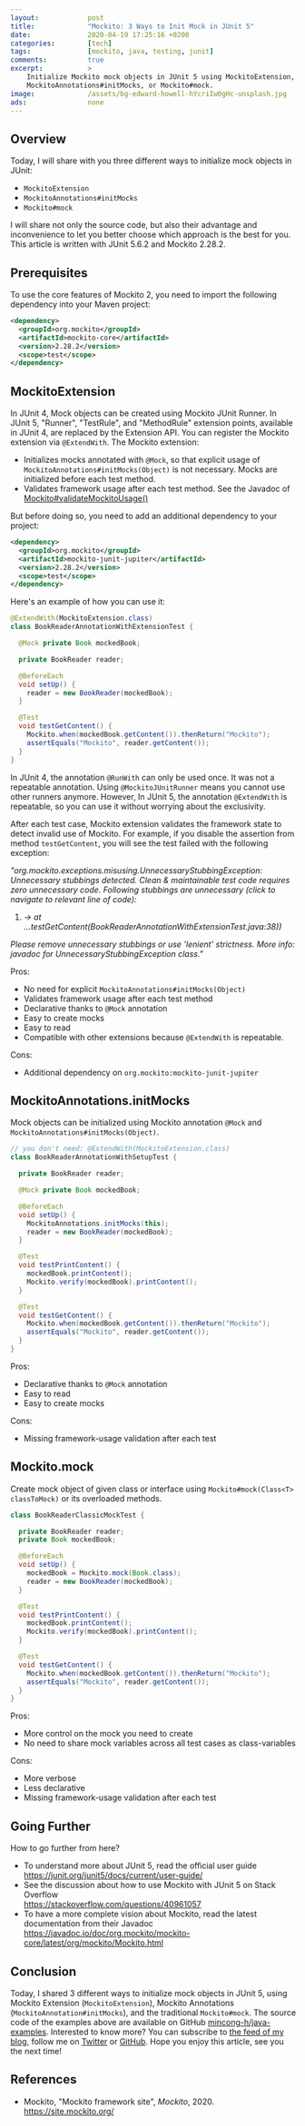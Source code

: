 ```yaml
---
layout:            post
title:             "Mockito: 3 Ways to Init Mock in JUnit 5"
date:              2020-04-19 17:25:16 +0200
categories:        [tech]
tags:              [mockito, java, testing, junit]
comments:          true
excerpt:           >
    Initialize Mockito mock objects in JUnit 5 using MockitoExtension,
    MockitoAnnotations#initMocks, or Mockito#mock.
image:             /assets/bg-edward-howell-hYcriIw0gHc-unsplash.jpg
ads:               none
---
```


## Overview

Today, I will share with you three different ways to initialize mock objects in
JUnit:

- `MockitoExtension`
- `MockitoAnnotations#initMocks`
- `Mockito#mock`

I will share not only the source code, but also their advantage and
inconvenience to let you better choose which approach is the best for you.
This article is written with JUnit 5.6.2 and Mockito 2.28.2.

## Prerequisites

To use the core features of Mockito 2, you need to import the following
dependency into your Maven project:

```xml
<dependency>
  <groupId>org.mockito</groupId>
  <artifactId>mockito-core</artifactId>
  <version>2.28.2</version>
  <scope>test</scope>
</dependency>
```

## MockitoExtension

In JUnit 4, Mock objects can be created using Mockito JUnit Runner.
In JUnit 5, "Runner", "TestRule", and "MethodRule" extension points, available
in JUnit 4, are replaced by the Extension API. You can register the Mockito
extension via `@ExtendWith`. The Mockito extension:

- Initializes mocks annotated with `@Mock`, so that explicit usage of
  `MockitoAnnotations#initMocks(Object)` is not necessary. Mocks are
  initialized before each test method.
- Validates framework usage after each test method.
  See the Javadoc of [Mockito#validateMockitoUsage()][validateMockitoUsage]

[validateMockitoUsage]: https://site.mockito.org/javadoc/current/org/mockito/Mockito.html#validateMockitoUsage()

But before doing so, you need to add an additional dependency to your project:

```xml
<dependency>
  <groupId>org.mockito</groupId>
  <artifactId>mockito-junit-jupiter</artifactId>
  <version>2.28.2</version>
  <scope>test</scope>
</dependency>
```

Here's an example of how you can use it:

```java
@ExtendWith(MockitoExtension.class)
class BookReaderAnnotationWithExtensionTest {

  @Mock private Book mockedBook;

  private BookReader reader;

  @BeforeEach
  void setUp() {
    reader = new BookReader(mockedBook);
  }

  @Test
  void testGetContent() {
    Mockito.when(mockedBook.getContent()).thenReturn("Mockito");
    assertEquals("Mockito", reader.getContent());
  }
}
```

In JUnit 4, the annotation `@RunWith` can only be used once. It was not a
repeatable annotation. Using `@MockitoJUnitRunner` means you cannot use other
runners anymore. However, In JUnit 5, the annotation `@ExtendWith` is repeatable,
so you can use it without worrying about the exclusivity.

After each test case, Mockito extension validates the framework state to detect
invalid use of Mockito. For example, if you disable the assertion from method
`testGetContent`, you will see the test failed with the following exception:

_"org.mockito.exceptions.misusing.UnnecessaryStubbingException: 
Unnecessary stubbings detected.
Clean & maintainable test code requires zero unnecessary code.
Following stubbings are unnecessary (click to navigate to relevant line of
code):_

  1. _-> at ...testGetContent(BookReaderAnnotationWithExtensionTest.java:38))_

_Please remove unnecessary stubbings or use 'lenient' strictness. More info:
javadoc for UnnecessaryStubbingException class."_

Pros:

- No need for explicit `MockitoAnnotations#initMocks(Object)`
- Validates framework usage after each test method
- Declarative thanks to `@Mock` annotation
- Easy to create mocks
- Easy to read
- Compatible with other extensions because `@ExtendWith` is repeatable.

Cons:

- Additional dependency on `org.mockito:mockito-junit-jupiter`

## MockitoAnnotations.initMocks

Mock objects can be initialized using Mockito annotation `@Mock` and
`MockitoAnnotations#initMocks(Object)`.

```java
// you don't need: @ExtendWith(MockitoExtension.class)
class BookReaderAnnotationWithSetupTest {

  private BookReader reader;

  @Mock private Book mockedBook;

  @BeforeEach
  void setUp() {
    MockitoAnnotations.initMocks(this);
    reader = new BookReader(mockedBook);
  }

  @Test
  void testPrintContent() {
    mockedBook.printContent();
    Mockito.verify(mockedBook).printContent();
  }

  @Test
  void testGetContent() {
    Mockito.when(mockedBook.getContent()).thenReturn("Mockito");
    assertEquals("Mockito", reader.getContent());
  }
}
```

Pros:

- Declarative thanks to `@Mock` annotation
- Easy to read
- Easy to create mocks

Cons:

- Missing framework-usage validation after each test

## Mockito.mock

Create mock object of given class or interface using `Mockito#mock(Class<T>
classToMock)` or its overloaded methods.

```java
class BookReaderClassicMockTest {

  private BookReader reader;
  private Book mockedBook;

  @BeforeEach
  void setUp() {
    mockedBook = Mockito.mock(Book.class);
    reader = new BookReader(mockedBook);
  }

  @Test
  void testPrintContent() {
    mockedBook.printContent();
    Mockito.verify(mockedBook).printContent();
  }

  @Test
  void testGetContent() {
    Mockito.when(mockedBook.getContent()).thenReturn("Mockito");
    assertEquals("Mockito", reader.getContent());
  }
}

```

Pros:

- More control on the mock you need to create
- No need to share mock variables across all test cases as class-variables

Cons:

- More verbose
- Less declarative
- Missing framework-usage validation after each test

## Going Further

How to go further from here?

- To understand more about JUnit 5, read the official user guide<br>
  <https://junit.org/junit5/docs/current/user-guide/>
- See the discussion about how to use Mockito with JUnit 5 on Stack Overflow<br>
  <https://stackoverflow.com/questions/40961057>
- To have a more complete vision about Mockito, read the latest documentation from their Javadoc<br>
  <https://javadoc.io/doc/org.mockito/mockito-core/latest/org/mockito/Mockito.html>

## Conclusion

Today, I shared 3 different ways to initialize mock objects in JUnit 5, using
Mockito Extension (`MockitoExtension`), Mockito Annotations
(`MockitoAnnotation#initMocks`), and the traditional `Mockito#mock`.
The source code of the examples above are available on GitHub
[mincong-h/java-examples](https://github.com/mincong-h/java-examples/tree/blog/2020-04-19-mockito-junit5/mockito/mockito-junit5).
Interested to know more? You can subscribe to [the feed of my blog](/feed.xml), follow me
on [Twitter](https://twitter.com/mincong_h) or
[GitHub](https://github.com/mincong-h/). Hope you enjoy this article, see you the next time!

## References

- Mockito, "Mockito framework site", _Mockito_, 2020.
  <https://site.mockito.org/>
